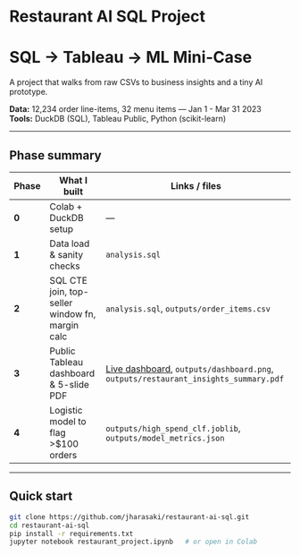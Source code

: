 # Restaurant AI SQL Project  
# SQL → Tableau → ML Mini-Case

A project that walks from raw CSVs to business insights and a tiny AI prototype.

**Data:** 12,234 order line-items, 32 menu items — Jan 1 - Mar 31 2023  
**Tools:** DuckDB (SQL), Tableau Public, Python (scikit-learn)

---

## Phase summary

| Phase | What I built | Links / files |
|-------|--------------|---------------|
| **0** | Colab + DuckDB setup | — |
| **1** | Data load & sanity checks | `analysis.sql` |
| **2** | SQL CTE join, top-seller window fn, margin calc | `analysis.sql`, `outputs/order_items.csv` |
| **3** | Public Tableau dashboard & 5-slide PDF | [Live dashboard](<[Tableau-URL](https://public.tableau.com/views/restaurant_ai_sqlproject/RestaurantInsights?:language=en-US&:sid=&:redirect=auth&:display_count=n&:origin=viz_share_link)>), `outputs/dashboard.png`, `outputs/restaurant_insights_summary.pdf` |
| **4** | Logistic model to flag >\$100 orders | `outputs/high_spend_clf.joblib`, `outputs/model_metrics.json` |

---

## Quick start

```bash
git clone https://github.com/jharasaki/restaurant-ai-sql.git
cd restaurant-ai-sql
pip install -r requirements.txt
jupyter notebook restaurant_project.ipynb   # or open in Colab
